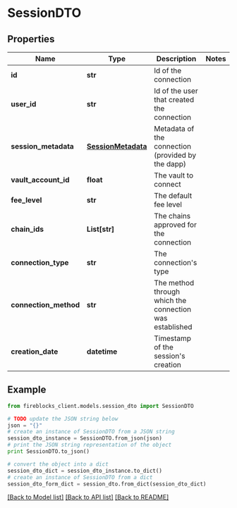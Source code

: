 # SessionDTO


## Properties

Name | Type | Description | Notes
------------ | ------------- | ------------- | -------------
**id** | **str** | Id of the connection | 
**user_id** | **str** | Id of the user that created the connection | 
**session_metadata** | [**SessionMetadata**](SessionMetadata.md) | Metadata of the connection (provided by the dapp) | 
**vault_account_id** | **float** | The vault to connect | 
**fee_level** | **str** | The default fee level | 
**chain_ids** | **List[str]** | The chains approved for the connection | 
**connection_type** | **str** | The connection&#39;s type | 
**connection_method** | **str** | The method through which the connection was established | 
**creation_date** | **datetime** | Timestamp of the session&#39;s creation | 

## Example

```python
from fireblocks_client.models.session_dto import SessionDTO

# TODO update the JSON string below
json = "{}"
# create an instance of SessionDTO from a JSON string
session_dto_instance = SessionDTO.from_json(json)
# print the JSON string representation of the object
print SessionDTO.to_json()

# convert the object into a dict
session_dto_dict = session_dto_instance.to_dict()
# create an instance of SessionDTO from a dict
session_dto_form_dict = session_dto.from_dict(session_dto_dict)
```
[[Back to Model list]](../README.md#documentation-for-models) [[Back to API list]](../README.md#documentation-for-api-endpoints) [[Back to README]](../README.md)


